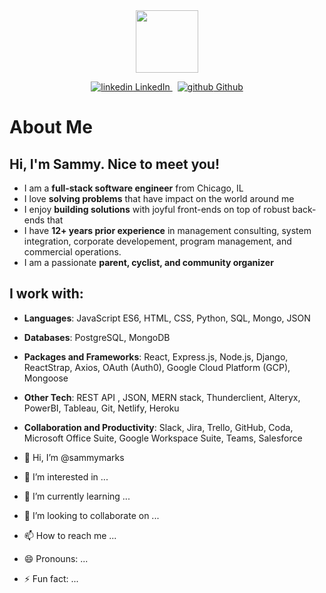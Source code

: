 <div id="header" align="center">
  <img src="https://media.giphy.com/media/v1.Y2lkPTc5MGI3NjExMDQ1eXhra3VnNWZidm00bjExNnRwbjYxcGx2NXI0M2xxd3NieHoxZCZlcD12MV9pbnRlcm5hbF9naWZfYnlfaWQmY3Q9Zw/MeJgB3yMMwIaHmKD4z/giphy.gif" width="100"/>
  <p>
  <a href="https://www.linkedin.com/[removed]" rel="nofollow noreferrer">
    <img src="https://i.stack.imgur.com/gVE0j.png" alt="linkedin"> LinkedIn
  </a> &nbsp; 
  <a href="https://github.com/[removed]" rel="nofollow noreferrer">
    <img src="https://i.stack.imgur.com/tskMh.png" alt="github"> Github
  </a>
</p>
</div>

# About Me

## Hi, I'm Sammy. Nice to meet you! 
- I am a **full-stack software engineer** from Chicago, IL
- I love **solving problems** that have impact on the world around me
- I enjoy **building solutions** with joyful front-ends on top of robust back-ends that 
- I have **12+ years prior experience** in management consulting, system integration, corporate developement, program management, and commercial operations.
- I am a passionate **parent, cyclist, and community organizer**

## I work with:

- **Languages**: JavaScript ES6, HTML, CSS, Python, SQL, Mongo, JSON
- **Databases**: PostgreSQL, MongoDB
- **Packages and Frameworks**: React, Express.js, Node.js, Django, ReactStrap, Axios, OAuth (Auth0), Google Cloud Platform (GCP), Mongoose
- **Other Tech**: REST API , JSON, MERN stack, Thunderclient, Alteryx, PowerBI, Tableau, Git, Netlify, Heroku
- **Collaboration and Productivity**: Slack, Jira, Trello, GitHub, Coda, Microsoft Office Suite, Google Workspace Suite, Teams, Salesforce
 

- 👋 Hi, I’m @sammymarks
- 👀 I’m interested in ...
- 🌱 I’m currently learning ...
- 💞️ I’m looking to collaborate on ...
- 📫 How to reach me ...
- 😄 Pronouns: ...
- ⚡ Fun fact: ...

<!---
sammymarks/sammymarks is a ✨ special ✨ repository because its `README.md` (this file) appears on your GitHub profile.
You can click the Preview link to take a look at your changes.
--->
